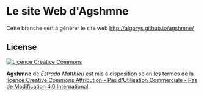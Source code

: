 # Le site Web d'Agshmne

Cette branche sert à générer le site web http://algorys.github.io/agshmne/ 

## License
[![Licence Creative Commons](https://i.creativecommons.org/l/by-nc-nd/4.0/88x31.png)](http://creativecommons.org/licenses/by-nc-nd/4.0/)

**Agshmne** de *Estrada Matthieu* est mis à disposition selon les termes de la [licence Creative Commons Attribution - Pas d&#39;Utilisation Commerciale - Pas de Modification 4.0 International](http://creativecommons.org/licenses/by-nc-nd/4.0/).
